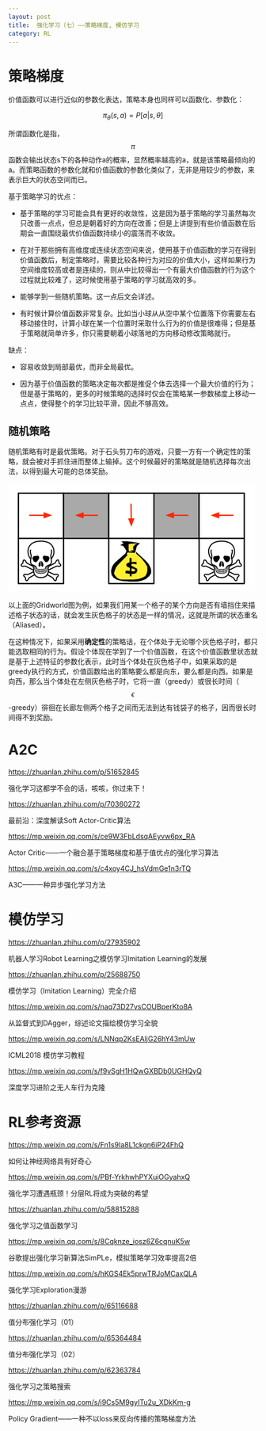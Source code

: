 ```yaml
---
layout: post
title:  强化学习（七）——策略梯度, 模仿学习
category: RL 
---
```


# 策略梯度

价值函数可以进行近似的参数化表达，策略本身也同样可以函数化、参数化：

$$\pi_\theta(s,a)=P[a | s, \theta]$$

所谓函数化是指，$$\pi$$函数会输出状态s下的各种动作a的概率，显然概率越高的a，就是该策略最倾向的a。而策略函数的参数化就和价值函数的参数化类似了，无非是用较少的参数，来表示巨大的状态空间而已。

基于策略学习的优点：

- 基于策略的学习可能会具有更好的收敛性，这是因为基于策略的学习虽然每次只改善一点点，但总是朝着好的方向在改善；但是上讲提到有些价值函数在后期会一直围绕最优价值函数持续小的震荡而不收敛。

- 在对于那些拥有高维度或连续状态空间来说，使用基于价值函数的学习在得到价值函数后，制定策略时，需要比较各种行为对应的价值大小，这样如果行为空间维度较高或者是连续的，则从中比较得出一个有最大价值函数的行为这个过程就比较难了，这时候使用基于策略的学习就高效的多。

- 能够学到一些随机策略。这一点后文会详述。

- 有时候计算价值函数非常复杂。比如当小球从从空中某个位置落下你需要左右移动接住时，计算小球在某一个位置时采取什么行为的价值是很难得；但是基于策略就简单许多，你只需要朝着小球落地的方向移动修改策略就行。

缺点：

- 容易收敛到局部最优，而非全局最优。

- 因为基于价值函数的策略决定每次都是推促个体去选择一个最大价值的行为；但是基于策略的，更多的时候策略的选择时仅会在策略某一参数梯度上移动一点点，使得整个的学习比较平滑，因此不够高效。

## 随机策略

随机策略有时是最优策略。对于石头剪刀布的游戏，只要一方有一个确定性的策略，就会被对手抓住进而整体上输掉。这个时候最好的策略就是随机选择每次出法，以得到最大可能的总体奖励。

![](/images/img3/Gridworld.png)

以上面的Gridworld图为例，如果我们用某一个格子的某个方向是否有墙挡住来描述格子状态的话，就会发生灰色格子的状态是一样的情况，这就是所谓的状态重名（Aliased）。

在这种情况下，如果采用**确定性**的策略话，在个体处于无论哪个灰色格子时，都只能选取相同的行为。假设个体现在学到了一个价值函数，在这个价值函数里状态就是基于上述特征的参数化表示，此时当个体处在灰色格子中，如果采取的是greedy执行的方式，价值函数给出的策略要么都是向东，要么都是向西。如果是向西，那么当个体处在左侧灰色格子时，它将一直（greedy）或很长时间（$$\epsilon$$-greedy）徘徊在长廊左侧两个格子之间而无法到达有钱袋子的格子，因而很长时间得不到奖励。



# A2C

https://zhuanlan.zhihu.com/p/51652845

强化学习这都学不会的话，咳咳，你过来下！

https://zhuanlan.zhihu.com/p/70360272

最前沿：深度解读Soft Actor-Critic算法

https://mp.weixin.qq.com/s/ce9W3FbLdsqAEyvw6px_RA

Actor Critic——一个融合基于策略梯度和基于值优点的强化学习算法

https://mp.weixin.qq.com/s/c4xoy4CJ_hsVdmGe1n3rTQ

A3C——一种异步强化学习方法

# 模仿学习

https://zhuanlan.zhihu.com/p/27935902

机器人学习Robot Learning之模仿学习Imitation Learning的发展

https://zhuanlan.zhihu.com/p/25688750

模仿学习（Imitation Learning）完全介绍

https://mp.weixin.qq.com/s/naq73D27vsCOUBperKto8A

从监督式到DAgger，综述论文描绘模仿学习全貌

https://mp.weixin.qq.com/s/LNNqp2KsEAljG26hY43mUw

ICML2018 模仿学习教程

https://mp.weixin.qq.com/s/f9vSgH1HQwGXBDb0UGHQyQ

深度学习进阶之无人车行为克隆

# RL参考资源

https://mp.weixin.qq.com/s/Fn1s9Ia8L1ckgn6iP24FhQ

如何让神经网络具有好奇心

https://mp.weixin.qq.com/s/PBf-YrkhwhPYXuiOGyahxQ

强化学习遭遇瓶颈！分层RL将成为突破的希望

https://zhuanlan.zhihu.com/p/58815288

强化学习之值函数学习

https://mp.weixin.qq.com/s/8Cqknze_iosz6Z6cqnuK5w

谷歌提出强化学习新算法SimPLe，模拟策略学习效率提高2倍

https://mp.weixin.qq.com/s/hKGS4Ek5prwTRJoMCaxQLA

强化学习Exploration漫游

https://zhuanlan.zhihu.com/p/65116688

值分布强化学习（01）

https://zhuanlan.zhihu.com/p/65364484

值分布强化学习（02）

https://zhuanlan.zhihu.com/p/62363784

强化学习之策略搜索

https://mp.weixin.qq.com/s/j9Cs5M9gyITu2u_XDkKm-g

Policy Gradient——一种不以loss来反向传播的策略梯度方法
